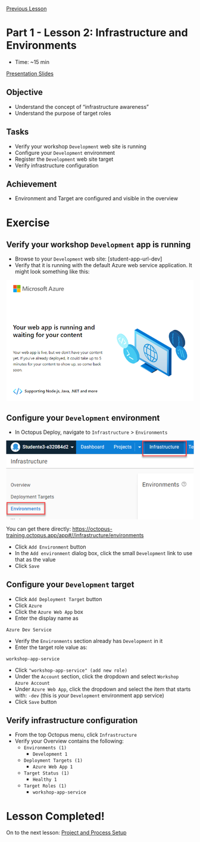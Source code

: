 [Previous Lesson](part-1-lesson-1.md)

# Part 1 - Lesson 2: Infrastructure and Environments
- Time: ~15 min

[Presentation Slides](https://docs.google.com/presentation/d/1RE1cpKfioSquK9h-HH6jxqrbRpw4WQff4TxOJTCD2ww/edit#slide=id.g1185db482c1_0_16)

## Objective
- Understand the concept of “infrastructure awareness”
- Understand the purpose of target roles

## Tasks
- Verify your workshop `Development` web site is running
- Configure your `Development` environment
- Register the `Development` web site target
- Verify infrastructure configuration

## Achievement
- Environment and Target are configured and visible in the overview

# Exercise

## Verify your workshop `Development` app is running

- Browse to your `Development` web site: [student-app-url-dev]
- Verify that it is running with the default Azure web service application. It might look something like this:

![](assets/1-2/empty-web-site.png)

## Configure your `Development` environment

- In Octopus Deploy, navigate to `Infrastructure` > `Environments`

![](assets/1-2/environments.png)

You can get there directly: https://octopus-training.octopus.app/app#//infrastructure/environments

- Click `Add Environment` button
- In the `Add environment` dialog box, click the small `Development` link to use that as the value
- Click `Save`

## Configure your `Development` target
- Click `Add Deployment Target` button
- Click `Azure`
- Click the `Azure Web App` box
- Enter the display name as
```
Azure Dev Service
```
- Verify the `Environments` section already has `Development` in it
- Enter the target role value as:
```
workshop-app-service
```
- Click `"workshop-app-service" (add new role)`
- Under the `Account` section, click the dropdown and select `Workshop Azure Account`
- Under `Azure Web App`, click the dropdown and select the item that starts with: `-dev` (this is *your* `Development` environment app service)
- Click `Save` button

## Verify infrastructure configuration

- From the top Octopus menu, click `Infrastructure`
- Verify your Overview contains the following:
  - `Environments (1)`
    - `Development 1`
  - `Deployment Targets (1)`
    - `Azure Web App 1`
  - `Target Status (1)`
    - `Healthy 1`
  - `Target Roles (1)`
    - `workshop-app-service`

# Lesson Completed!
On to the next lesson: [Project and Process Setup](part-1-lesson-3.md)

